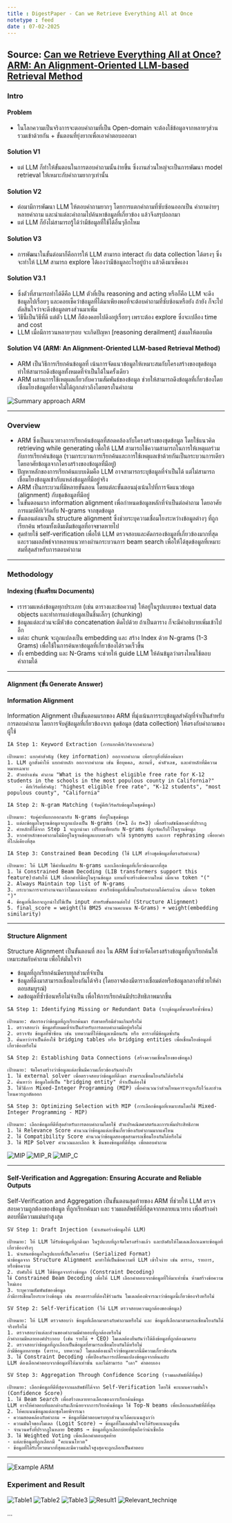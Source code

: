 ```yaml
---
title : DigestPaper - Can we Retrieve Everything All at Once
notetype : feed
date : 07-02-2025
---
```


## Source: [Can we Retrieve Everything All at Once? ARM: An Alignment-Oriented LLM-based Retrieval Method](https://arxiv.org/abs/2501.18539)


### Intro
#### Problem
- ในโลกความเป็นจริงการจะตอบคำถามที่เป็น Open-domain จะต้องใช้ข้อมูลจากหลายๆส่วนรวมเข้าด้วยกัน + ขั้นตอนที่ยุ่งยากเพื่อเอาคำตอบออกมา

#### Solution V1
- แต่ LLM ก็ทำให้ขั้นตอนในการตอบคำถามนั้นง่ายขึ้น ซึ่งงานส่วนใหญ่จะเป็นการพัฒนา model retrieval ให้เหมาะกับคำถามยากๆเท่านั้น

#### Solution V2
- ต่อมามีการพัฒนา LLM ให้ตอบคำถามยากๆ โดยการแตกคำถามที่ซับซ้อนออกเป็น คำถามง่ายๆ หลายคำถาม และนำแต่ละคำถามไปค้นหาข้อมูลที่เกี่ยวข้อง แล้วจึงสรุปออกมา 
- แต่ LLM ก็ยังไม่สามารถรู้ได้ว่ามีข้อมูลที่ใช้ได้อื่นๆอีกไหม

#### Solution V3
- การพัฒนาในขั้นต่อมาก็คือการให้ LLM สามารถ interact กับ data collection ได้ตรงๆ ซึ่งจะทำให้ LLM สามารถ explore ได้เองว่ามีข้อมูลอะไรอยู่บ้าง แล้วดึงมาเช็คเอง

#### Solution V3.1
- ซึ่งตัวที่สามารถทำได้ดีคือ LLM ตัวที่เป็น reasoning and acting หรือก็คือ LLM จะดึงข้อมูลไปเรื่อยๆ และคอยเช็คว่าข้อมูลที่ได้มาเพียงพอที่จะต้อบคำถามที่ซับซ้อนหรือยัง ถ้ายัง ก็จะไปตัดสินใจว่าจะดึงข้อมูลตรงส่วนมาเพิ่ม
- วิธีนี้เป็นวิธีที่ดี แต่ตัว LLM ก็ต้องคอยไปดึงอยู่เรื่อยๆ เพราะต้อง explore ซึ่งจะเปลือง time and cost
- LLM เมื่อมีการวนหลายๆรอบ จะเกิดปัญหา [reasoning derailment] ส่งผลให้ตอบผิด

#### Solution V4 (ARM: An Alignment-Oriented LLM-based Retrieval Method)
- ARM เป็นวิธีการเรียกค้นข้อมูลที่ เน้นการจัดแนวข้อมูลให้เหมาะสมกับโครงสร้างของชุดข้อมูล ทำให้สามารถดึงข้อมูลทั้งหมดที่จำเป็นได้ในครั้งเดียว
- ARM ผสานการใช้เหตุผลเกี่ยวกับความสัมพันธ์ของข้อมูล ช่วยให้สามารถดึงข้อมูลที่เกี่ยวข้องโดยเชื่อมโยงข้อมูลที่อาจไม่ได้ถูกกล่าวถึงโดยตรงในคำถาม

![Summary approach ARM](/assets/img/Other/Knowledge/ARM_RAG.avif) 

---

### Overview

- ARM ซึ่งเป็นแนวทางการเรียกค้นข้อมูลที่สอดคล้องกับโครงสร้างของชุดข้อมูล โดยใช้แนวคิด retrieving while generating เพื่อให้ LLM สามารถใช้ความสามารถในการให้เหตุผลร่วมกับการเรียกค้นข้อมูล (รวมกระบวนการเรียกค้นและการใช้เหตุผลเข้าด้วยกันเป็นกระบวนการเดียว โดยอาศัยข้อมูลจากโครงสร้างของข้อมูลที่มีอยู่)
- ปัญหาหลักของการเรียกค้นแบบเดิมคือ LLM อาจสามารถระบุข้อมูลที่จำเป็นได้ แต่ไม่สามารถเชื่อมโยงข้อมูลเข้ากับแหล่งข้อมูลที่มีอยู่จริง
- ARM เป็นกระบวนที่มีหลายขั้นตอน โดยแต่ละขั้นตอนมุ่งเน้นไปที่การจัดแนวข้อมูล (alignment) กับชุดข้อมูลที่มีอยู่
- ในขั้นตอนแรก information alignment เพื่อกำหนดข้อมูลหลักที่จำเป็นต่อคำถาม โดยอาศัยการแมปคีย์เวิร์ดกับ N-grams จากชุดข้อมูล
- ขั้นตอนต่อมาเป็น structure alignment ซึ่งช่วยระบุความเชื่อมโยงระหว่างข้อมูลต่างๆ ที่ถูกเรียกค้น พร้อมทั้งเติมเต็มข้อมูลที่อาจขาดหายไป
- สุดท้ายใช้ self-verification เพื่อให้ LLM ตรวจสอบและคัดกรองข้อมูลที่เกี่ยวข้องมากที่สุด และรวมผลลัพธ์จากหลายแนวทางผ่านกระบวนการ beam search เพื่อให้ได้ชุดข้อมูลที่เหมาะสมที่สุดสำหรับการตอบคำถาม

---

### Methodology
#### Indexing (ขั้นเตรียม Documents)
- เรารวมแหล่งข้อมูลทุกประเภท (เช่น ตารางและข้อความ) ให้อยู่ในรูปแบบของ textual data objects และทำการแบ่งข้อมูลเป็นชิ้นเล็กๆ (chunking)
- ข้อมูลแต่ละส่วนจะมีหัวข้อ concatenation ติดไปด้วย ถ้าเป็นตาราง ก็จะมีคำอธิบายเพิ่มเข้าไปอีก
- แต่ละ chunk จะถูกแปลงเป็น embedding และ สร้าง Index ด้วย N-grams (1-3 Grams) เพื่อใช้ในการค้นหาข้อมูลที่เกี่ยวข้องได้รวดเร็วขึ้น
- ทั้ง embedding และ N-Grams จะช่วยให้ guide LLM ให้ค้นข้มูลว่าตรงไหนใช้ตอบคำถามได้
---

#### Alignment (ขั้น Generate Answer)
#### Information Alignment
Information Alignment เป็นขั้นตอนแรกของ ARM ที่มุ่งเน้นการระบุข้อมูลสำคัญที่จำเป็นสำหรับการตอบคำถาม โดยการจับคู่ข้อมูลที่เกี่ยวข้องจาก ชุดข้อมูล (data collection) ให้ตรงกับคำถามของผู้ใช้

`IA Step 1: Keyword Extraction (การแยกคีย์เวิร์ดจากคำถาม)`
```
เป้าหมาย: แยกคำสำคัญ (key information) ออกจากคำถาม เพื่อระบุสิ่งที่ต้องค้นหา
1. LLM ถูกตั้งค่าให้ แยกคำหลัก ออกจากคำถาม เช่น ชื่อบุคคล, สถานที่, ค่าตัวเลข, และคำหลักที่มีความหมายเฉพาะ
2. ตัวอย่างเช่น คำถาม "What is the highest eligible free rate for K-12 students in the schools in the most populous county in California?"
    - คีย์เวิร์ดที่สำคัญ: "highest eligible free rate", "K-12 students", "most populous county", "California"
```

`IA Step 2: N-gram Matching (จับคู่คีย์เวิร์ดกับข้อมูลในชุดข้อมูล)`
```
เป้าหมาย: จับคู่คำที่แยกออกมากับ N-grams ที่อยู่ในชุดข้อมูล
1. แต่ละข้อมูลในฐานข้อมูลจะถูกแปลงเป็น N-grams (n=1 ถึง n=3) เพื่อสร้างดัชนีของคำที่ปรากฏ
2. คำหลักที่ได้จาก Step 1 จะถูกนำมา เปรียบเทียบกับ N-grams ที่ถูกจัดเก็บไว้ในฐานข้อมูล
3. หากคำหลักของคำถามไม่มีอยู่ในฐานข้อมูลแบบตรงตัว จะใช้ synonyms และการ rephrasing เพื่อหาคำที่ใกล้เคียงที่สุด
```

`IA Step 3: Constrained Beam Decoding (ใช้ LLM สร้างชุดข้อมูลที่ตรงกับคำถาม)`
```
เป้าหมาย: ให้ LLM ใช้คำที่แมปกับ N-grams และเลือกข้อมูลที่เกี่ยวข้องมากที่สุด
1. ใช้ Constrained Beam Decoding (LIB transformers support this feature)บังคับให้ LLM เลือกคำที่มีอยู่ในฐานข้อมูล แทนที่จะสร้างข้อความใหม่ เมื่อเจอ token "("
2. Always Maintain top list of N-grams 
3. กระบวนการจะทำงานจนกว่าโมเดลจะค้นพบ คำหรือข้อมูลที่เชื่อมโยงกับคำถามได้ครบถ้วน เมื่อเจอ token ")"
4. ข้อมูลที่เลือกจะถูกนำไปใช้เป็น input สำหรับขั้นตอนต่อไป (Structure Alignment)
5. final_score = weight(ใช้ BM25 คำนวนคะแนน N-Grams) + weight(embedding similarity)  
```

---

#### Structure Alignment
Structure Alignment เป็นขั้นตอนที่ สอง ใน ARM ซึ่งช่วยจัดโครงสร้างข้อมูลที่ถูกเรียกค้นให้เหมาะสมกับคำถาม เพื่อให้มั่นใจว่า
- ข้อมูลที่ถูกเรียกค้นมีครบทุกส่วนที่จำเป็น
- ข้อมูลที่ดึงมาสามารถเชื่อมโยงกันได้จริง (โดยอาจต้องมีตารางเชื่อมต่อหรือข้อมูลกลางที่ช่วยให้คำตอบสมบูรณ์)
- ลดข้อมูลที่ซ้ำซ้อนหรือไม่จำเป็น เพื่อให้การเรียกค้นมีประสิทธิภาพมากขึ้น

`SA Step 1: Identifying Missing or Redundant Data (ระบุข้อมูลที่ขาดหรือซ้ำซ้อน)`
```
เป้าหมาย: คัดกรองว่าข้อมูลที่ถูกเรียกค้นมา ยังขาดหรือมีส่วนเกินหรือไม่
1. ตรวจสอบว่า ข้อมูลทั้งหมดที่จำเป็นสำหรับการตอบคำถามมีอยู่หรือไม่
2. ตรวจจับ ข้อมูลที่ซ้ำซ้อน เช่น บทความที่ให้ข้อมูลเหมือนกัน หรือ ตารางที่มีข้อมูลซ้ำกัน
3. ค้นหาว่าจำเป็นต้องใช้ bridging tables หรือ bridging entities เพื่อเชื่อมโยงข้อมูลที่เกี่ยวข้องหรือไม่
```

`SA Step 2: Establishing Data Connections (สร้างความเชื่อมโยงของข้อมูล)`
```
เป้าหมาย: จัดโครงสร้างว่าข้อมูลแต่ละชิ้นมีความเกี่ยวข้องกันอย่างไร
1. ใช้ external solver เพื่อตรวจสอบว่าข้อมูลที่ดึงมา สามารถเชื่อมโยงกันได้หรือไม่
2. ค้นหาว่า ข้อมูลใดที่เป็น "bridging entity" ที่จำเป็นต้องใช้
3. ใช้วิธีการ Mixed-Integer Programming (MIP) เพื่อคำนวณว่าส่วนไหนควรจะถูกเก็บไว้และส่วนไหนควรถูกตัดออก
```

`SA Step 3: Optimizing Selection with MIP (การเลือกข้อมูลที่เหมาะสมโดยใช้ Mixed-Integer Programming - MIP)`
```
เป้าหมาย: เลือกข้อมูลที่ดีที่สุดสำหรับการตอบคำถามโดยใช้ ตัวแปรคณิตศาสตร์และการเพิ่มประสิทธิภาพ
1. ใช้ Relevance Score คำนวณว่าข้อมูลแต่ละชิ้นเกี่ยวข้องกับคำถามมากแค่ไหน
2. ใช้ Compatibility Score คำนวณว่าข้อมูลสองชุดสามารถเชื่อมโยงกันได้หรือไม่
3. ใช้ MIP Solver คำนวณและเลือก k ชิ้นของข้อมูลที่ดีที่สุด เพื่อตอบคำถาม
```

![MIP](/assets/img/Other/Knowledge/MIP.avif) 
![MIP_R](/assets/img/Other/Knowledge/MIP_R.avif) 
![MIP_C](/assets/img/Other/Knowledge/MIP_C.avif) 

---

#### Self-Verification and Aggregation: Ensuring Accurate and Reliable Outputs
Self-Verification and Aggregation เป็นขั้นตอนสุดท้ายของ ARM ที่ช่วยให้ LLM ตรวจสอบความถูกต้องของข้อมูล ที่ถูกเรียกค้นมา และ รวมผลลัพธ์ที่ดีที่สุดจากหลายแนวทาง เพื่อสร้างคำตอบที่มีความแม่นยำสูงสุด

`SV Step 1: Draft Injection (นำเสนอร่างข้อมูลให้ LLM)`
```
เป้าหมาย: ให้ LLM ได้รับข้อมูลที่ถูกดึงมา ในรูปแบบที่ถูกจัดโครงสร้างแล้ว และบังคับให้โมเดลเลือกเฉพาะข้อมูลที่เกี่ยวข้องจริงๆ
1. นำเสนอข้อมูลในรูปแบบที่เป็นโครงสร้าง (Serialized Format) 
นำข้อมูลจาก Structure Alignment มาทำให้เป็นข้อความที่ LLM เข้าใจง่าย เช่น ตาราง, รายการ, หรือข้อความ
2. บังคับให้ LLM ใช้ข้อมูลจากร่างข้อมูล (Constraint Decoding)
ใช้ Constrained Beam Decoding เพื่อให้ LLM เลือกคำตอบจากข้อมูลที่ให้มาเท่านั้น ห้ามสร้างข้อความใหม่เอง
3. ระบุความสัมพันธ์ของข้อมูล
ถ้ามีการเชื่อมโยงระหว่างข้อมูล เช่น สองตารางที่ต้องใช้ร่วมกัน โมเดลต้องพิจารณาว่าข้อมูลนี้เกี่ยวข้องจริงหรือไม่
```

`SV Step 2: Self-Verification (ให้ LLM ตรวจสอบความถูกต้องของข้อมูล)`
```
เป้าหมาย: ให้ LLM ตรวจสอบว่า ข้อมูลที่เลือกมาตรงกับคำถามหรือไม่ และ ข้อมูลที่เลือกมาสามารถเชื่อมโยงกันได้จริงหรือไม่
1. ตรวจสอบว่าแต่ละส่วนของคำถามมีคำตอบที่ถูกต้องหรือไม่
ถ้าคำถามมีหลายองค์ประกอบ (เช่น รายได้ + CEO) โมเดลต้องยืนยันว่าได้ดึงข้อมูลที่ถูกต้องมาครบ
2. ตรวจสอบว่าข้อมูลที่ถูกเลือกเป็นข้อมูลที่สามารถเชื่อมโยงกันได้หรือไม่
ถ้ามีข้อมูลหลายชุด (ตาราง, บทความ) โมเดลต้องแน่ใจว่าข้อมูลพวกนี้มีความเกี่ยวข้องกัน
3. ใช้ Constraint Decoding เพื่อป้องกันการเปลี่ยนแปลงข้อมูลจากต้นฉบับ
LLM ต้องเลือกคำตอบจากข้อมูลที่ให้มาเท่านั้น และไม่สามารถ "เดา" คำตอบเอง
```

`SV Step 3: Aggregation Through Confidence Scoring (รวมผลลัพธ์ที่ดีที่สุด)`
```
เป้าหมาย: เลือกข้อมูลที่ดีที่สุดจากผลลัพธ์ที่ได้จาก Self-Verification โดยใช้ คะแนนความมั่นใจ (Confidence Score)
1. ใช้ Beam Search เพื่อสร้างหลายทางเลือกของการเรียกค้นข้อมูล
LLM อาจให้คำตอบที่แตกต่างกันเล็กน้อยจากการเรียกค้นข้อมูล ใช้ Top-N beams เพื่อเลือกผลลัพธ์ที่ดีที่สุด
2. ให้คะแนนข้อมูลแต่ละชุดโดยพิจารณา
- ความสอดคล้องกับคำถาม → ข้อมูลที่มีคำตอบครบทุกส่วนจะได้คะแนนสูงกว่า
- ความมั่นใจของโมเดล (Logit Score) → ข้อมูลที่โมเดลมั่นใจจะได้รับคะแนนสูงขึ้น
- จำนวนครั้งที่ปรากฏในหลาย beams → ข้อมูลที่ถูกเลือกบ่อยที่สุดถือว่าน่าเชื่อถือ
3. ใช้ Weighted Voting เพื่อเลือกคำตอบสุดท้าย
- แต่ละข้อมูลที่ถูกเลือกมี "คะแนนโหวต"
- ข้อมูลที่ได้รับโหวตมากที่สุดและมีความมั่นใจสูงสุดจะถูกเลือกเป็นคำตอบ
```

---

![Example ARM](/assets/img/Other/Knowledge/example.avif) 

### Experiment and Result


![Table1](/assets/img/Other/Knowledge/table1.avif) 
![Table2](/assets/img/Other/Knowledge/table2.avif) 
![Table3](/assets/img/Other/Knowledge/table3.avif) 
![Result1](/assets/img/Other/Knowledge/result1.avif) 
![Relevant_techniqe](/assets/img/Other/Knowledge/relevant_techniqe.avif) 

...